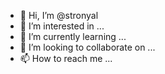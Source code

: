 - 👋 Hi, I’m @stronyal
- 👀 I’m interested in ...
- 🌱 I’m currently learning ...
- 💞️ I’m looking to collaborate on ...
- 📫 How to reach me ...

<!---
stronyal/stronyal is a ✨ special ✨ repository because its `README.md` (this file) appears on your GitHub profile.
You can click the Preview link to take a look at your changes.
--->
